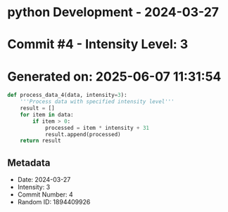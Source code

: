 ﻿# python Development - 2024-03-27
# Commit #4 - Intensity Level: 3
# Generated on: 2025-06-07 11:31:54
```python
def process_data_4(data, intensity=3):
    '''Process data with specified intensity level'''
    result = []
    for item in data:
        if item > 0:
            processed = item * intensity + 31
            result.append(processed)
    return result
```
## Metadata
- Date: 2024-03-27
- Intensity: 3
- Commit Number: 4
- Random ID: 1894409926
